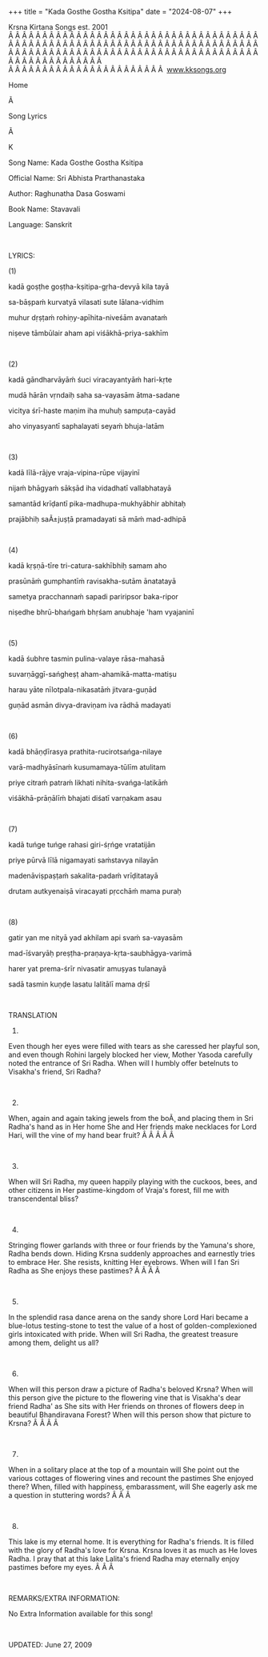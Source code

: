 +++ 
title = "Kada Gosthe Gostha Ksitipa"
date = "2024-08-07"
+++

Krsna Kirtana Songs est. 2001
Â Â Â Â Â Â Â Â Â Â Â Â Â Â Â Â Â Â Â Â Â Â Â Â Â Â Â Â Â Â Â Â Â Â Â Â Â Â Â Â Â Â Â Â Â Â Â Â Â Â Â Â Â Â Â Â Â Â Â Â Â Â Â Â Â Â Â Â Â Â Â Â Â Â Â Â Â Â Â Â Â Â Â Â Â Â Â Â Â Â Â Â Â Â Â Â Â Â Â Â Â Â Â Â Â Â Â Â Â Â Â Â Â Â Â Â Â Â Â Â Â Â Â Â Â  
Â Â Â Â Â Â Â Â Â Â Â Â Â Â Â Â Â Â Â Â Â Â Â  
www.kksongs.org








Home


Ã 
 
Song Lyrics
 
Ã 
 
K


Song Name: Kada Gosthe Gostha Ksitipa


Official Name: Sri Abhista Prarthanastaka


Author: 
Raghunatha Dasa Goswami


Book Name: 
Stavavali


Language: 
Sanskrit


 


LYRICS:


(1)


kadā
goṣṭhe goṣṭha-kṣitipa-gṛha-devyā kila
tayā


sa-bāṣpaḿ
kurvatyā vilasati sute lālana-vidhim


muhur
dṛṣṭaḿ rohiṇy-apīhita-niveśām
avanataḿ


niṣeve
tāmbūlair aham api viśākhā-priya-sakhīm


 


(2)


kadā
gāndharvāyāḿ śuci viracayantyāḿ
hari-kṛte


mudā
hārān vṛndaiḥ saha sa-vayasām ātma-sadane


vicitya
śrī-haste maṇim iha muhuḥ sampuṭa-cayād


aho
vinyasyantī saphalayati seyaḿ bhuja-latām


 


(3)


kadā
līlā-rājye vraja-vipina-rūpe vijayinī


nijaḿ
bhāgyaḿ sākṣād iha vidadhatī vallabhatayā


samantād
krīḍantī pika-madhupa-mukhyābhir abhitaḥ


prajābhiḥ
saÃ±juṣṭā pramadayati sā māḿ mad-adhipā


 


(4)


kadā
kṛṣṇā-tīre tri-catura-sakhībhiḥ samam
aho


prasūnāḿ
gumphantīḿ ravisakha-sutām ānatatayā


sametya
pracchannaḿ sapadi pariripsor baka-ripor


niṣedhe
bhrū-bhańgaḿ bhṛśam anubhaje 'ham vyajaninī


 


(5)


kadā
śubhre tasmin pulina-valaye rāsa-mahasā


suvarṇāggī-sańgheṣṭ
aham-ahamikā-matta-matiṣu


harau
yāte nīlotpala-nikasatāḿ jitvara-guṇād


guṇād
asmān divya-draviṇam iva rādhā madayati


 


(6)


kadā
bhāṇḍīrasya prathita-rucirotsańga-nilaye


varā-madhyāsīnaḿ
kusumamaya-tūlīm atulitam


priye
citraḿ patraḿ likhati nihita-svańga-latikāḿ


viśākhā-prāṇālīḿ
bhajati diśatī varṇakam asau


 


(7)


kadā
tuńge tuńge rahasi giri-śṛńge vratatijān


priye
pūrvā līlā nigamayati saḿstavya nilayān


madenāviṣpaṣṭaḿ
sakalita-padaḿ vrīḍitatayā


drutam
autkyenaiṣā viracayati pṛcchāḿ mama puraḥ


 


(8)


gatir
yan me nityā yad akhilam api svaḿ sa-vayasām


mad-īśvaryāḥ
preṣṭha-praṇaya-kṛta-saubhāgya-varimā


harer
yat prema-śrīr nivasatir amuṣyas tulanayā


sadā
tasmin kuṇḍe lasatu lalitālī mama dṛśī


 


TRANSLATION


1)
Even though her eyes were filled with tears as she caressed her playful son,
and even though Rohini largely blocked her view, Mother Yasoda carefully noted
the entrance of Sri Radha. When will I humbly offer betelnuts to Visakha's
friend, Sri Radha?


 


2)
When, again and again taking jewels from the boÃ¸ and placing them in Sri
Radha's hand as in Her home She and Her friends make necklaces for Lord Hari,
will the vine of my hand bear fruit?
Â Â Â Â Â 



 


3)
When will Sri Radha, my queen happily playing with the cuckoos, bees, and other
citizens in Her pastime-kingdom of Vraja's forest, fill me with transcendental
bliss?


 


4)
Stringing flower garlands with three or four friends by the Yamuna's shore,
Radha bends down. Hiding Krsna suddenly approaches and earnestly tries to
embrace Her. She resists, knitting Her eyebrows. When will I fan Sri Radha as
She enjoys these pastimes?
Â Â Â Â  


 


5)
In the splendid rasa dance arena on the sandy shore Lord Hari became a
blue-lotus testing-stone to test the value of a host of golden-complexioned
girls intoxicated with pride. When will Sri Radha, the greatest treasure among
them, delight us all?


 


6)
When will this person draw a picture of Radha's beloved Krsna? When will this
person give the picture to the flowering vine that is Visakha's dear friend
Radha' as She sits with Her friends on thrones of flowers deep in beautiful
Bhandiravana Forest? When will this person show that picture to Krsna?
Â Â Â Â  


 


7)
When in a solitary place at the top of a mountain will She point out the
various cottages of flowering vines and recount the pastimes She enjoyed there?
When, filled with happiness, embarassment, will She eagerly ask me a question in
stuttering words?
Â Â Â  


 


8)
This lake is my eternal home. It is everything for Radha's friends. It is
filled with the glory of Radha's love for Krsna. Krsna loves it as much as He
loves Radha. I pray that at this lake Lalita's friend Radha may eternally enjoy
pastimes before my eyes.
Â Â Â  


 


REMARKS/EXTRA INFORMATION:


No
Extra Information available for this song!


 


UPDATED:
 June 27, 2009